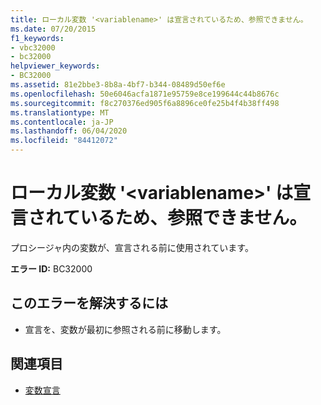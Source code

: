 ```yaml
---
title: ローカル変数 '<variablename>' は宣言されているため、参照できません。
ms.date: 07/20/2015
f1_keywords:
- vbc32000
- bc32000
helpviewer_keywords:
- BC32000
ms.assetid: 81e2bbe3-8b8a-4bf7-b344-08489d50ef6e
ms.openlocfilehash: 50e6046acfa1871e95759e8ce199644c44b8676c
ms.sourcegitcommit: f8c270376ed905f6a8896ce0fe25b4f4b38ff498
ms.translationtype: MT
ms.contentlocale: ja-JP
ms.lasthandoff: 06/04/2020
ms.locfileid: "84412072"
---
```

# <a name="local-variable-variablename-cannot-be-referred-to-before-it-is-declared"></a>ローカル変数 '\<variablename>' は宣言されているため、参照できません。
プロシージャ内の変数が、宣言される前に使用されています。  
  
 **エラー ID:** BC32000  
  
## <a name="to-correct-this-error"></a>このエラーを解決するには  
  
- 宣言を、変数が最初に参照される前に移動します。  
  
## <a name="see-also"></a>関連項目

- [変数宣言](../programming-guide/language-features/variables/variable-declaration.md)
